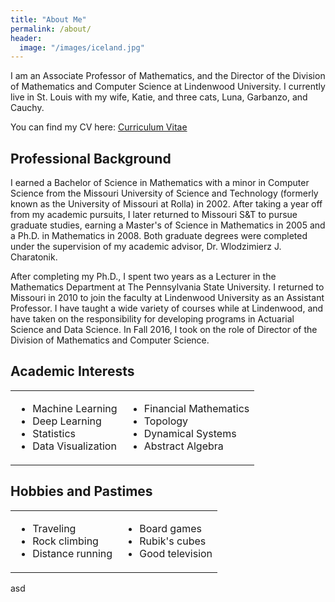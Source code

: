 ```yaml
---
title: "About Me"
permalink: /about/
header:
  image: "/images/iceland.jpg"
---
```


I am an Associate Professor of Mathematics, and the Director of the Division of Mathematics and Computer Science at Lindenwood University. I currently live in St. Louis with my wife, Katie, and three cats, Luna, Garbanzo, and Cauchy.

You can find my CV here: [Curriculum Vitae](/misc/cv.pdf)

<h2>Professional Background</h2>

I earned a Bachelor of Science in Mathematics with a minor in Computer Science from the Missouri University of Science and Technology (formerly known as the University of Missouri at Rolla) in 2002. After taking a year off from my academic pursuits, I later returned to Missouri S&T to pursue graduate studies, earning a Master's of Science in Mathematics in 2005 and a Ph.D. in Mathematics in 2008. Both graduate degrees were completed under the supervision of my academic advisor, Dr. Wlodzimierz J. Charatonik.

After completing my Ph.D., I spent two years as a Lecturer in the Mathematics Department at The Pennsylvania State University. I returned to Missouri in 2010 to join the faculty at Lindenwood University as an Assistant Professor. I have taught a wide variety of courses while at Lindenwood, and have taken on the responsibility for developing programs in Actuarial Science and Data Science. In Fall 2016, I took on the role of Director of the Division of Mathematics and Computer Science.

<h2>Academic Interests</h2>

<style>
table {
    border-collapse: collapse;
}
</style>


<table border="0">
    <tr>
        <td>
            <ul>
                <li>Machine Learning</li>
                <li>Deep Learning</li>
                <li>Statistics</li>
                <li>Data Visualization</li>
            </ul>
        </td>
        <td>
            <ul>
                <li>Financial Mathematics</li>
                <li>Topology</li>
                <li>Dynamical Systems</li>
                <li>Abstract Algebra</li>  
            </ul>
        </td>
    </tr>
</table>


<h2>Hobbies and Pastimes</h2>

<table>
    <tr>
        <td>
            <ul>
                <li>Traveling</li>
                <li>Rock climbing</li>
                <li>Distance running</li>
            </ul>
        </td>
        <td>
            <ul>
                <li>Board games</li>
                <li>Rubik's cubes</li>
                <li>Good television</li>
            </ul>
        </td>
    </tr>
</table>

asd
